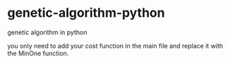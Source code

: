 # genetic-algorithm-python
genetic algorithm in python

you only need to add your cost function in the main file and replace it with the MinOne function.
